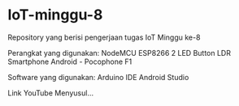 # IoT-minggu-8
Repository yang berisi pengerjaan tugas IoT Minggu ke-8

Perangkat yang digunakan:
NodeMCU ESP8266
2 LED
Button
LDR
Smartphone Android - Pocophone F1

Software yang digunakan:
Arduino IDE
Android Studio

Link YouTube Menyusul...
